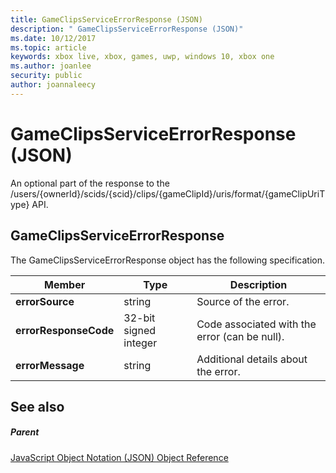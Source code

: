```yaml
---
title: GameClipsServiceErrorResponse (JSON)
description: " GameClipsServiceErrorResponse (JSON)"
ms.date: 10/12/2017
ms.topic: article
keywords: xbox live, xbox, games, uwp, windows 10, xbox one
ms.author: joanlee
security: public
author: joannaleecy
---
```


# GameClipsServiceErrorResponse (JSON)
An optional part of the response to the /users/{ownerId}/scids/{scid}/clips/{gameClipId}/uris/format/{gameClipUriType} API. 
<a id="ID4EN"></a>

 
## GameClipsServiceErrorResponse
 
The GameClipsServiceErrorResponse object has the following specification.
 
| Member| Type| Description| 
| --- | --- | --- | 
| <b>errorSource</b>| string| Source of the error.| 
| <b>errorResponseCode</b>| 32-bit signed integer| Code associated with the error (can be null).| 
| <b>errorMessage</b>| string| Additional details about the error.| 
  
<a id="ID4ECC"></a>

 
## See also
 
<a id="ID4EEC"></a>

 
##### Parent 

[JavaScript Object Notation (JSON) Object Reference](atoc-xboxlivews-reference-json.md)

   